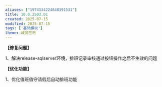 ```yaml
---
aliases: ["1974134224648391531"]
title: 10.0.2503.01
created: 2025-07-15
modified: 2025-07-15
tags: ['基础模块']
theme: 政务应用
---
```


**【修复问题】**

1、解决release-sqlserver环境，排班记录审核通过按钮操作之后不生效的问题

**【优化功能】**

1、优化值班值守请假后自动排班功能